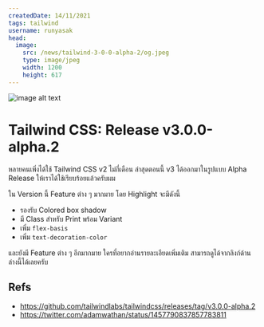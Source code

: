 ```yaml
---
createdDate: 14/11/2021
tags: tailwind
username: runyasak
head:
  image:
    src: /news/tailwind-3-0-0-alpha-2/og.jpeg
    type: image/jpeg
    width: 1200
    height: 617
---
```


![image alt text](/news/tailwind-3-0-0-alpha-2/image-1.jpeg)

# Tailwind CSS: Release v3.0.0-alpha.2

หลายคนเพิ่งได้ใช้ Tailwind CSS v2 ไม่กี่เดือน ล่าสุดตอนนี้ v3 ได้ออกมาในรูปแบบ Alpha Release ให้เราได้ใช้เรียบร้อยแล้วครับผม

ใน Version นี้ Feature ต่าง ๆ มากมาย โดย Highlight จะมีดังนี้

- รองรับ Colored box shadow
- มี Class สำหรับ Print พร้อม Variant
- เพิ่ม `flex-basis`
- เพิ่ม `text-decoration-color`

และยังมี Feature ต่าง ๆ อีกมากมาย ใครที่อยากอ่านรายละเอียดเพิ่มเติม สามารถดูได้จากลิงก์ด้านล่างนี้ได้เลยครับ


## Refs
- https://github.com/tailwindlabs/tailwindcss/releases/tag/v3.0.0-alpha.2
- https://twitter.com/adamwathan/status/1457790837857783811
